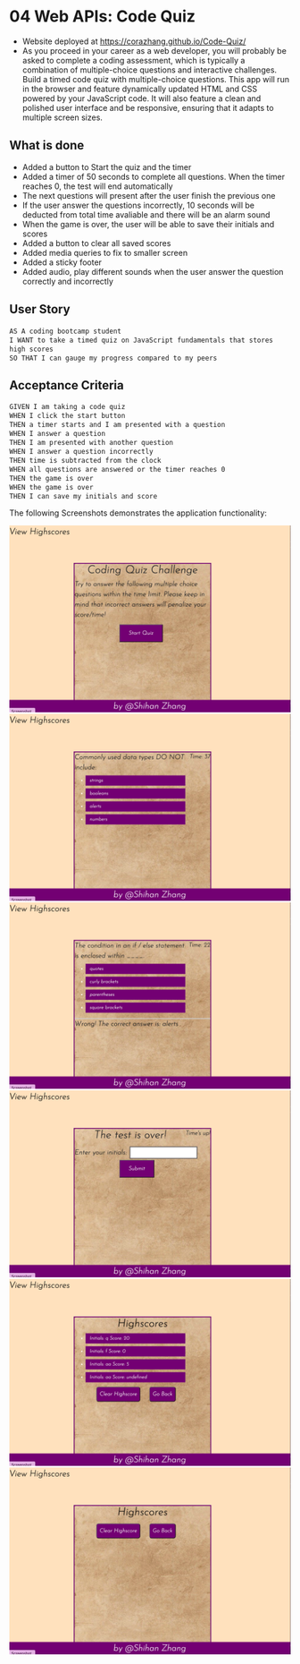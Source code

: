 # 04 Web APIs: Code Quiz
* Website deployed at https://corazhang.github.io/Code-Quiz/
* As you proceed in your career as a web developer, you will probably be asked to complete a coding assessment, which is typically a combination of multiple-choice questions and interactive challenges. Build a timed code quiz with multiple-choice questions. This app will run in the browser and feature dynamically updated HTML and CSS powered by your JavaScript code. It will also feature a clean and polished user interface and be responsive, ensuring that it adapts to multiple screen sizes.

## What is done
* Added a button to Start the quiz and the timer
* Added a timer of 50 seconds to complete all questions. When the timer reaches 0, the test will end automatically
* The next questions will present after the user finish the previous one
* If the user answer the questions incorrectly, 10 seconds will be deducted from total time avaliable and there will be an alarm sound
* When the game is over, the user will be able to save their initials and scores
* Added a button to clear all saved scores
* Added media queries to fix to smaller screen
* Added a sticky footer
* Added audio, play different sounds when the user answer the question correctly and incorrectly

## User Story

```
AS A coding bootcamp student
I WANT to take a timed quiz on JavaScript fundamentals that stores high scores
SO THAT I can gauge my progress compared to my peers
```

## Acceptance Criteria

```
GIVEN I am taking a code quiz
WHEN I click the start button
THEN a timer starts and I am presented with a question
WHEN I answer a question
THEN I am presented with another question
WHEN I answer a question incorrectly
THEN time is subtracted from the clock
WHEN all questions are answered or the timer reaches 0
THEN the game is over
WHEN the game is over
THEN I can save my initials and score
```

The following Screenshots demonstrates the application functionality:

![alt text](Assets/Start.png)
![alt text](Assets/Questions.png)
![alt text](Assets/Answercheck.png)
![alt text](Assets/EnterInit.png)
![alt text](Assets/ScoreBoard.png)
![alt text](Assets/Clear.png)

